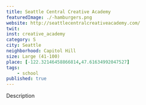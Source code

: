 ```yaml
---
title: Seattle Central Creative Academy
featuredImage: ./-hamburgers.png
website: http://seattlecentralcreativeacademy.com/
twit: 
inst: creative_academy
category: S
city: Seattle
neighborhood: Capitol Hill
size: Large (41-100)
place: [-122.32146458866814,47.61634992047527]
tags:
    - school
published: true
---
```


Description
